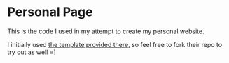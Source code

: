 # Personal Page

This is the code I used in my attempt to create my personal website. 

I initially used [the template provided there](https://github.com/alshedivat/al-folio), so feel free to fork their repo to try out as well =]